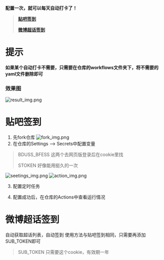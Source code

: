 **配置一次，就可以每天自动打卡了！**
> 
> **[贴吧签到](#贴吧签到)**
> 
> **[微博超话签到](#微博超话签到)**

# 提示
**如果某个自动打卡不需要，只需要在仓库的workflows文件夹下，将不需要的yaml文件删除即可**


### 效果图
![result_img.png](utils/help_img/result_img.png)

# 贴吧签到

1. 先fork仓库
   ![fork_img.png](utils/help_img/fork_img.png)
2. 在仓库的Settings --> Secrets中配置变量

> BDUSS_BFESS 这两个去网页版登录后在cookie里找
> 
> STOKEN      好像能用挺久的一次

![seetings_img.png](utils/help_img/seetings_img.png)
![action_img.png](utils/help_img/action_img.png)

3. 配置定时任务

4. 配置成功后，在仓库的Actions中查看运行情况

# 微博超话签到
   
   自动获取超话列表，自动签到
   使用方法与贴吧签到相同，只需要再添加SUB_TOKEN即可
> SUB_TOKEN 只需要这个cookie，有效期一年













































